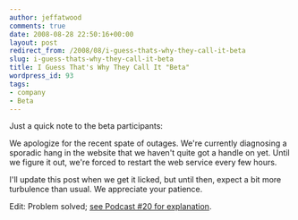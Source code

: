 ```yaml
---
author: jeffatwood
comments: true
date: 2008-08-28 22:50:16+00:00
layout: post
redirect_from: /2008/08/i-guess-thats-why-they-call-it-beta
slug: i-guess-thats-why-they-call-it-beta
title: I Guess That's Why They Call It "Beta"
wordpress_id: 93
tags:
- company
- Beta
---
```



Just a quick note to the beta participants:



We apologize for the recent spate of outages. We're currently diagnosing a sporadic hang in the website that we haven't quite got a handle on yet.  Until we figure it out, we're forced to restart the web service every few hours.



I'll update this post when we get it licked, but until then, expect a bit more turbulence than usual. We appreciate your patience.



Edit: Problem solved; [see Podcast #20 for explanation](http://blog.stackoverflow.com/2008/09/podcast-20/).

